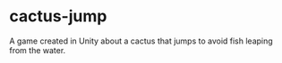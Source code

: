 # cactus-jump
A game created in Unity about a cactus that jumps to avoid fish leaping from the water.
